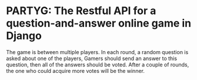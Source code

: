 # PARTYG: The Restful API for a question-and-answer online game in Django

The game is between multiple players. In each round, a random question is asked about one of the players, 
Gamers should send an answer to this question, then all of the answers should be voted.
After a couple of rounds, the one who could acquire more votes will be the winner.
